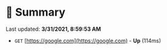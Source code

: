 # 📖 Summary
Last updated: **3/31/2021, 8:59:53 AM**

- `GET` [https://google.com](https://google.com) - **Up** (114ms)
